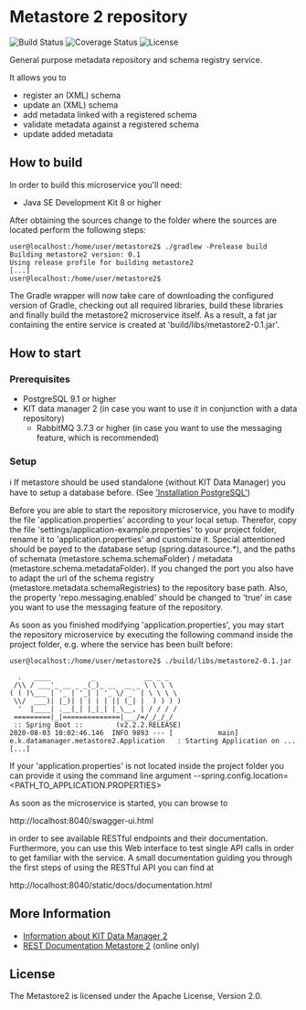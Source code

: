 # Metastore 2 repository

![Build Status](https://api.travis-ci.com/kit-data-manager/metastore2.svg)
![Coverage Status](https://coveralls.io/repos/github/kit-data-manager/metastore2/badge.svg?branch=master)
![License](https://img.shields.io/github/license/kit-data-manager/metastore2.svg)

General purpose metadata repository and schema registry service.

It allows you to 
- register an (XML) schema
- update an (XML) schema
- add metadata linked with a registered schema
- validate metadata against a registered schema
- update added metadata
 
## How to build
In order to build this microservice you'll need:

* Java SE Development Kit 8 or higher

After obtaining the sources change to the folder where the sources are located perform the following steps:

```
user@localhost:/home/user/metastore2$ ./gradlew -Prelease build
Building metastore2 version: 0.1
Using release profile for building metastore2
[...]
user@localhost:/home/user/metastore2$
```

The Gradle wrapper will now take care of downloading the configured version of Gradle, checking out all required libraries, build these
libraries and finally build the metastore2 microservice itself. As a result, a fat jar containing the entire service is created at 'build/libs/metastore2-0.1.jar'.

## How to start

### Prerequisites

* PostgreSQL 9.1 or higher
* KIT data manager 2 (in case you want to use it in conjunction with a data repository)
  * RabbitMQ 3.7.3 or higher (in case you want to use the messaging feature, which is recommended)

### Setup

:information_source: If metastore should be used standalone (without KIT Data Manager) you have to setup a database before. (See ['Installation PostgreSQL'](installation_postgres.md)) 

Before you are able to start the repository microservice, you have to modify the file 'application.properties' according to your local setup. 
Therefor, copy the file 'settings/application-example.properties' to your project folder, rename it to 'application.properties' and customize it. Special attentioned should be payed to the database setup (spring.datasource.*),
and the paths of schemata (metastore.schema.schemaFolder) / metadata (metastore.schema.metadataFolder). If you changed the port you also have to adapt the 
url of the schema registry (metastore.metadata.schemaRegistries) 
to the repository base path. Also, the property 'repo.messaging.enabled' should be changed to 'true' in case you want to use the messaging feature of the repository.

As soon as you finished modifying 'application.properties', you may start the repository microservice by executing the following command inside the project folder, 
e.g. where the service has been built before:

```
user@localhost:/home/user/metastore2$ ./build/libs/metastore2-0.1.jar

  .   ____          _            __ _ _
 /\\ / ___'_ __ _ _(_)_ __  __ _ \ \ \ \
( ( )\___ | '_ | '_| | '_ \/ _` | \ \ \ \
 \\/  ___)| |_)| | | | | || (_| |  ) ) ) )
  '  |____| .__|_| |_|_| |_\__, | / / / /
 =========|_|==============|___/=/_/_/_/
 :: Spring Boot ::        (v2.2.2.RELEASE)
2020-08-03 10:02:46.146  INFO 9893 --- [           main] e.k.datamanager.metastore2.Application   : Starting Application on ...
[...]

```

If your 'application.properties' is not located inside the project folder you can provide it using the command line argument --spring.config.location=<PATH_TO_APPLICATION.PROPERTIES>

As soon as the microservice is started, you can browse to 

http://localhost:8040/swagger-ui.html

in order to see available RESTful endpoints and their documentation. Furthermore, you can use this Web interface to test single API calls in order to get familiar with the 
service. A small documentation guiding you through the first steps of using the RESTful API you can find at

http://localhost:8040/static/docs/documentation.html


## More Information

* [Information about KIT Data Manager 2](https://github.com/kit-data-manager/base-repo)
* [REST Documentation Metastore 2](restDocu.adoc) (online only)

## License

The Metastore2 is licensed under the Apache License, Version 2.0.
